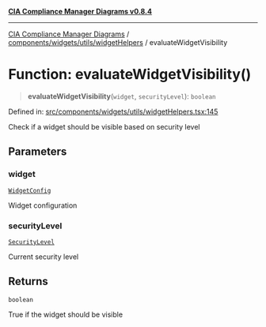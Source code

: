 [**CIA Compliance Manager Diagrams v0.8.4**](../../../../../README.md)

***

[CIA Compliance Manager Diagrams](../../../../../modules.md) / [components/widgets/utils/widgetHelpers](../README.md) / evaluateWidgetVisibility

# Function: evaluateWidgetVisibility()

> **evaluateWidgetVisibility**(`widget`, `securityLevel`): `boolean`

Defined in: [src/components/widgets/utils/widgetHelpers.tsx:145](https://github.com/Hack23/cia-compliance-manager/blob/a6d8d6a2cab2160940b9a047208c12088d7e02cf/src/components/widgets/utils/widgetHelpers.tsx#L145)

Check if a widget should be visible based on security level

## Parameters

### widget

[`WidgetConfig`](../../../../../types/widget/interfaces/WidgetConfig.md)

Widget configuration

### securityLevel

[`SecurityLevel`](../../../../../types/cia/type-aliases/SecurityLevel.md)

Current security level

## Returns

`boolean`

True if the widget should be visible
